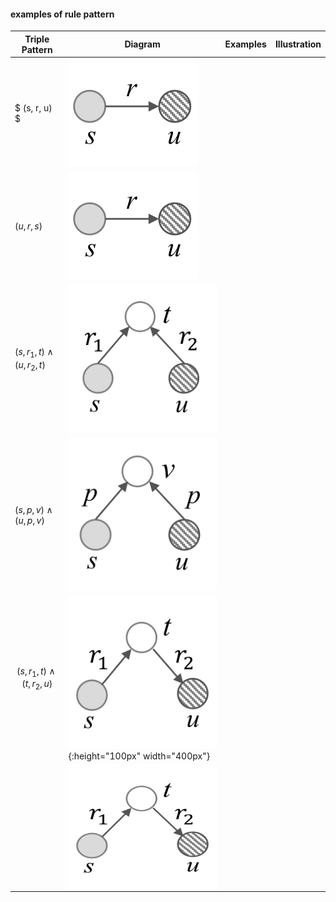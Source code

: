 
#### examples of rule pattern

|Triple Pattern|Diagram|Examples|Illustration|
|----|-----|----|-----|
|$ (s, r, u) $|![rule1](img/rule1.png "rule1")|||
|$(u, r, s)$|![rule1](img/rule1.png "rule1")|
|$(s, r_1, t) \wedge (u, r_2, t)$|![rule3](img/rule3.png "rule3")|
|$(s, p, v) \wedge (u, p, v)$|![rule4](img/rule4.png "rule4")|
|$$ (s, r_1, t) \wedge (t, r_2, u)$$|![rule5](img/rule5.png){:height="100px" width="400px"}|
||<img src="img/rule5.png" width = "300" height = "200"  align=center />||
